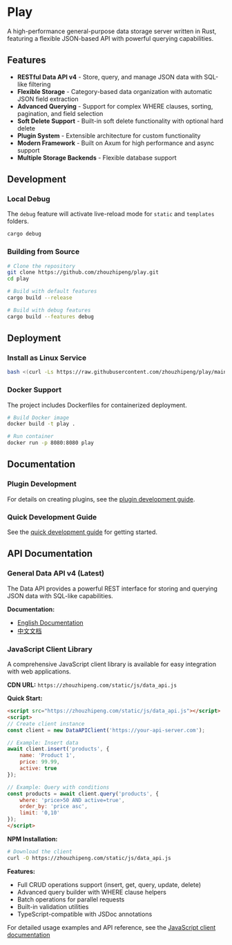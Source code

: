 # Play
A high-performance general-purpose data storage server written in Rust, featuring a flexible JSON-based API with powerful querying capabilities.

## Features
- **RESTful Data API v4** - Store, query, and manage JSON data with SQL-like filtering
- **Flexible Storage** - Category-based data organization with automatic JSON field extraction
- **Advanced Querying** - Support for complex WHERE clauses, sorting, pagination, and field selection
- **Soft Delete Support** - Built-in soft delete functionality with optional hard delete
- **Plugin System** - Extensible architecture for custom functionality
- **Modern Framework** - Built on Axum for high performance and async support
- **Multiple Storage Backends** - Flexible database support


## Development

### Local Debug
The `debug` feature will activate live-reload mode for `static` and `templates` folders.
```bash
cargo debug
```

### Building from Source
```bash
# Clone the repository
git clone https://github.com/zhouzhipeng/play.git
cd play

# Build with default features
cargo build --release

# Build with debug features
cargo build --features debug
```

## Deployment

### Install as Linux Service
```bash
bash <(curl -Ls https://raw.githubusercontent.com/zhouzhipeng/play/main/scripts/install_service.sh)
```

### Docker Support
The project includes Dockerfiles for containerized deployment.
```bash
# Build Docker image
docker build -t play .

# Run container
docker run -p 8080:8080 play
```

## Documentation

### Plugin Development
For details on creating plugins, see the [plugin development guide](docs/plugin-dev.md).

### Quick Development Guide
See the [quick development guide](docs/quick_dev.md) for getting started.


## API Documentation

### General Data API v4 (Latest)
The Data API provides a powerful REST interface for storing and querying JSON data with SQL-like capabilities.

**Documentation:**
* [English Documentation](docs/api-v4-doc-en.md)
* [中文文档](docs/api-v4-doc-cn.md)

### JavaScript Client Library
A comprehensive JavaScript client library is available for easy integration with web applications.

**CDN URL:** `https://zhouzhipeng.com/static/js/data_api.js`

**Quick Start:**
```html
<script src="https://zhouzhipeng.com/static/js/data_api.js"></script>
<script>
// Create client instance
const client = new DataAPIClient('https://your-api-server.com');

// Example: Insert data
await client.insert('products', {
    name: 'Product 1',
    price: 99.99,
    active: true
});

// Example: Query with conditions
const products = await client.query('products', {
    where: 'price>50 AND active=true',
    order_by: 'price asc',
    limit: '0,10'
});
</script>
```

**NPM Installation:**
```bash
# Download the client
curl -O https://zhouzhipeng.com/static/js/data_api.js
```

**Features:**
- Full CRUD operations support (insert, get, query, update, delete)
- Advanced query builder with WHERE clause helpers
- Batch operations for parallel requests
- Built-in validation utilities
- TypeScript-compatible with JSDoc annotations

For detailed usage examples and API reference, see the [JavaScript client documentation](docs/api-v4-doc-en.md#javascript-client)


